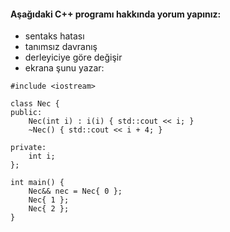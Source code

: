 #### Aşağıdaki C++ programı hakkında yorum yapınız:

+ sentaks hatası
+ tanımsız davranış
+ derleyiciye göre değişir
+ ekrana şunu yazar: 

```
#include <iostream>

class Nec {
public:
	Nec(int i) : i(i) { std::cout << i; }
	~Nec() { std::cout << i + 4; }

private:
	int i;
};

int main() {
	Nec&& nec = Nec{ 0 };
	Nec{ 1 };
	Nec{ 2 };
}
```

